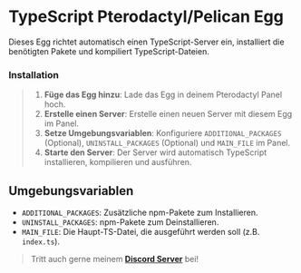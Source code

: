 # TypeScript Pterodactyl/Pelican Egg

Dieses Egg richtet automatisch einen TypeScript-Server ein, installiert die benötigten Pakete und kompiliert TypeScript-Dateien.

### Installation
> 1. **Füge das Egg hinzu**: Lade das Egg in deinem Pterodactyl Panel hoch.
> 2. **Erstelle einen Server**: Erstelle einen neuen Server mit diesem Egg im Panel.
> 3. **Setze Umgebungsvariablen**: Konfiguriere `ADDITIONAL_PACKAGES` (Optional), `UNINSTALL_PACKAGES` (Optional) und `MAIN_FILE` im Panel.
> 4. **Starte den Server**: Der Server wird automatisch TypeScript installieren, kompilieren und ausführen.

## Umgebungsvariablen

- `ADDITIONAL_PACKAGES`: Zusätzliche npm-Pakete zum Installieren.
- `UNINSTALL_PACKAGES`: npm-Pakete zum Deinstallieren.
- `MAIN_FILE`: Die Haupt-TS-Datei, die ausgeführt werden soll (z.B. `index.ts`).

> Tritt auch gerne meinem [**Discord Server**](https://discord.gg/einfxchpingu.net) bei!
